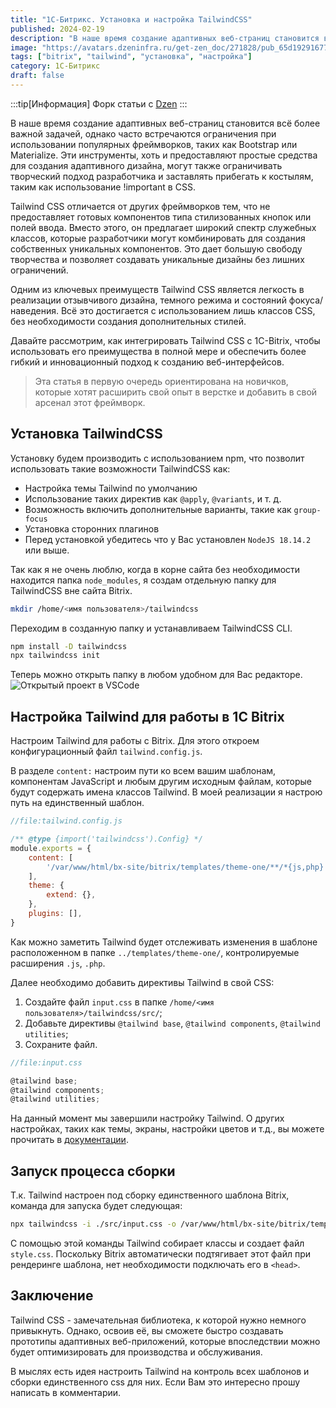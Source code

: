 ```yaml
---
title: "1C-Битрикс. Установка и настройка TailwindCSS"
published: 2024-02-19
description: "В наше время создание адаптивных веб-страниц становится всё более важной задачей, однако часто встречаются ограничения при использовании популярных фреймворков, таких как Bootstrap или Materialize. Эти инструменты, хоть и предоставляют простые средства для создания адаптивного дизайна, могут также ограничивать творческий подход разработчика и заставлять прибегать к костылям, таким как использование !important в CSS."
image: "https://avatars.dzeninfra.ru/get-zen_doc/271828/pub_65d1929167762d25b94f23cb_65d1dc5d18e647057ab809f3/scale_2400"
tags: ["bitrix", "tailwind", "установка", "настройка"]
category: 1C-Битрикс
draft: false
---
```


:::tip[Информация]
Форк статьи с [Dzen](https://dzen.ru/a/ZdGSkWd2LSW5TyPL?share_to=link)
:::

В наше время создание адаптивных веб-страниц становится всё более важной задачей, однако часто встречаются ограничения при использовании популярных фреймворков, таких как Bootstrap или Materialize. Эти инструменты, хоть и предоставляют простые средства для создания адаптивного дизайна, могут также ограничивать творческий подход разработчика и заставлять прибегать к костылям, таким как использование !important в CSS.

Tailwind CSS отличается от других фреймворков тем, что не предоставляет готовых компонентов типа стилизованных кнопок или полей ввода. Вместо этого, он предлагает широкий спектр служебных классов, которые разработчики могут комбинировать для создания собственных уникальных компонентов. Это дает большую свободу творчества и позволяет создавать уникальные дизайны без лишних ограничений.

Одним из ключевых преимуществ Tailwind CSS является легкость в реализации отзывчивого дизайна, темного режима и состояний фокуса/наведения. Всё это достигается с использованием лишь классов CSS, без необходимости создания дополнительных стилей.

Давайте рассмотрим, как интегрировать Tailwind CSS с 1C-Bitrix, чтобы использовать его преимущества в полной мере и обеспечить более гибкий и инновационный подход к созданию веб-интерфейсов.

> Эта статья в первую очередь ориентирована на новичков, которые хотят расширить свой опыт в верстке и добавить в свой арсенал этот фреймворк.

## Установка TailwindCSS
Установку будем производить с использованием npm, что позволит использовать такие возможности TailwindCSS как:

- Настройка темы Tailwind по умолчанию
- Использование таких директив как `@apply`, `@variants`, и т. д.
- Возможность включить дополнительные варианты, такие как `group-focus`
- Установка сторонних плагинов
- Перед установкой убедитесь что у Вас установлен `NodeJS 18.14.2` или выше.

Так как я не очень люблю, когда в корне сайта без необходимости находится папка `node_modules`, я создам отдельную папку для TailwindCSS вне сайта Bitrix.
```bash
mkdir /home/<имя пользователя>/tailwindcss
```
Переходим в созданную папку и устанавливаем TailwindCSS CLI.
```bash
npm install -D tailwindcss
npx tailwindcss init
```
Теперь можно открыть папку в любом удобном для Вас редакторе.
![Открытый проект в VSCode](https://avatars.dzeninfra.ru/get-zen_doc/271828/pub_65d1929167762d25b94f23cb_65d1ed0a762e4434e0bfb186/scale_2400)

## Настройка Tailwind для работы в 1C Bitrix
Настроим Tailwind для работы с Bitrix. Для этого откроем конфигурационный файл `tailwind.config.js`.

В разделе `content:` настроим пути ко всем вашим шаблонам, компонентам JavaScript и любым другим исходным файлам, которые будут содержать имена классов Tailwind. В моей реализации я настрою путь на единственный шаблон.
```js
//file:tailwind.config.js

/** @type {import('tailwindcss').Config} */
module.exports = {
    content: [
        '/var/www/html/bx-site/bitrix/templates/theme-one/**/*{js,php}'
    ],
    theme: {
        extend: {},
    },
    plugins: [],
}
```

Как можно заметить Tailwind будет отслеживать изменения в шаблоне расположенном в папке `../templates/theme-one/`, контролируемые расширения `.js`, `.php`.

Далее необходимо добавить директивы Tailwind в свой CSS:

1. Создайте файл `input.css` в папке `/home/<имя пользователя>/tailwindcss/src/`;
2. Добавьте директивы `@tailwind base`, `@tailwind components`, `@tailwind utilities`;
3. Сохраните файл.
```js
//file:input.css

@tailwind base;
@tailwind components;
@tailwind utilities;

```

На данный момент мы завершили настройку Tailwind. О других настройках, таких как темы, экраны, настройки цветов и т.д., вы можете прочитать в [документации](https://dzen.ru/away?to=https%3A%2F%2Ftailwindcss.ru%2Fdocs%2Fconfiguration%2F).

## Запуск процесса сборки
Т.к. Tailwind настроен под сборку единственного шаблона Bitrix, команда для запуска будет следующая:
```bash
npx tailwindcss -i ./src/input.css -o /var/www/html/bx-site/bitrix/templates/theme-one/styles.css --watch
```
С помощью этой команды Tailwind собирает классы и создает файл `style.css`. Поскольку Bitrix автоматически подтягивает этот файл при рендеринге шаблона, нет необходимости подключать его в `<head>`.

## Заключение
Tailwind CSS - замечательная библиотека, к которой нужно немного привыкнуть. Однако, освоив её, вы сможете быстро создавать прототипы адаптивных веб-приложений, которые впоследствии можно будет оптимизировать для производства и обслуживания.

В мыслях есть идея настроить Tailwind на контроль всех шаблонов и сборки единственного css для них. Если Вам это интересно прошу написать в комментарии.